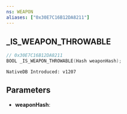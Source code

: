 ```yaml
---
ns: WEAPON
aliases: ["0x30E7C16B12DA8211"]
---
```

## _IS_WEAPON_THROWABLE

```c
// 0x30E7C16B12DA8211
BOOL _IS_WEAPON_THROWABLE(Hash weaponHash);
```

```
NativeDB Introduced: v1207
```

## Parameters
* **weaponHash**:
